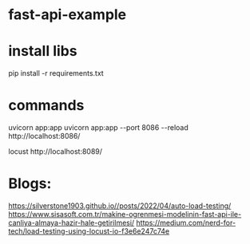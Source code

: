 # fast-api-example


# install libs
pip install -r requirements.txt


# commands
uvicorn app:app
uvicorn app:app --port 8086 --reload
http://localhost:8086/


locust
http://localhost:8089/


# Blogs:
https://silverstone1903.github.io//posts/2022/04/auto-load-testing/
https://www.sisasoft.com.tr/makine-ogrenmesi-modelinin-fast-api-ile-canliya-almaya-hazir-hale-getirilmesi/
https://medium.com/nerd-for-tech/load-testing-using-locust-io-f3e6e247c74e
